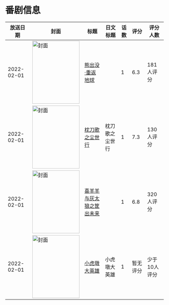 # 番剧信息

|放送日期|封面|标题|日文标题|话数|评分|评分人数|
|---|---|---|---|---|---|---|
|2022-02-01|<img src="//lain.bgm.tv/pic/cover/c/ee/b0/332365_8i7Kv.jpg" alt="封面" style="width:150px;height:200px;object-fit:cover;">|[熊出没·重返地球](https://bangumi.tv/subject/332365)||1|6.3|181人评分|
|2022-02-01|<img src="//lain.bgm.tv/pic/cover/c/50/67/333381_rV7jD.jpg" alt="封面" style="width:150px;height:200px;object-fit:cover;">|[枕刀歌之尘世行](https://bangumi.tv/subject/333381)|枕刀歌之尘世行|1|7.3|130人评分|
|2022-02-01|<img src="//lain.bgm.tv/pic/cover/c/3b/5a/350880_3NhM2.jpg" alt="封面" style="width:150px;height:200px;object-fit:cover;">|[喜羊羊与灰太狼之筐出未来](https://bangumi.tv/subject/350880)||1|6.8|320人评分|
|2022-02-01|<img src="//lain.bgm.tv/pic/cover/c/9e/4b/369048_C55z6.jpg" alt="封面" style="width:150px;height:200px;object-fit:cover;">|[小虎墩大英雄](https://bangumi.tv/subject/369048)|小虎墩大英雄|1|暂无评分|少于10人评分|
